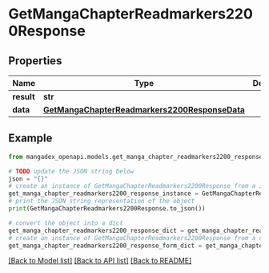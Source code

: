 # GetMangaChapterReadmarkers2200Response


## Properties

Name | Type | Description | Notes
------------ | ------------- | ------------- | -------------
**result** | **str** |  | [optional] 
**data** | [**GetMangaChapterReadmarkers2200ResponseData**](GetMangaChapterReadmarkers2200ResponseData.md) |  | [optional] 

## Example

```python
from mangadex_openapi.models.get_manga_chapter_readmarkers2200_response import GetMangaChapterReadmarkers2200Response

# TODO update the JSON string below
json = "{}"
# create an instance of GetMangaChapterReadmarkers2200Response from a JSON string
get_manga_chapter_readmarkers2200_response_instance = GetMangaChapterReadmarkers2200Response.from_json(json)
# print the JSON string representation of the object
print(GetMangaChapterReadmarkers2200Response.to_json())

# convert the object into a dict
get_manga_chapter_readmarkers2200_response_dict = get_manga_chapter_readmarkers2200_response_instance.to_dict()
# create an instance of GetMangaChapterReadmarkers2200Response from a dict
get_manga_chapter_readmarkers2200_response_form_dict = get_manga_chapter_readmarkers2200_response.from_dict(get_manga_chapter_readmarkers2200_response_dict)
```
[[Back to Model list]](../README.md#documentation-for-models) [[Back to API list]](../README.md#documentation-for-api-endpoints) [[Back to README]](../README.md)


